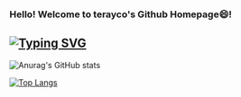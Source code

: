 ### Hello! Welcome to terayco's Github Homepage😄!
## [![Typing SVG](https://readme-typing-svg.demolab.com/?lines=Hello!+I+am+terayco😉;Nice+to+see+u~🤗)](https://git.io/typing-svg)
![Anurag's GitHub stats](https://github-readme-stats.vercel.app/api?username=terayco&theme=shades-of-purple&show_icons=true)

[![Top Langs](https://github-readme-stats.vercel.app/api/top-langs/?username=terayco&theme=gruvbox_light&layout=donut)](https://github.com/anuraghazra/github-readme-stats)
<!--
**terayco/terayco** is a ✨ _special_ ✨ repository because its `README.md` (this file) appears on your GitHub profile.

Here are some ideas to get you started:

- 🔭 I’m currently working on ...
- 🌱 I’m currently learning ...
- 👯 I’m looking to collaborate on ...
- 🤔 I’m looking for help with ...
- 💬 Ask me about ...
- 📫 How to reach me: ...
- 😄 Pronouns: ...
- ⚡ Fun fact: ...
-->
